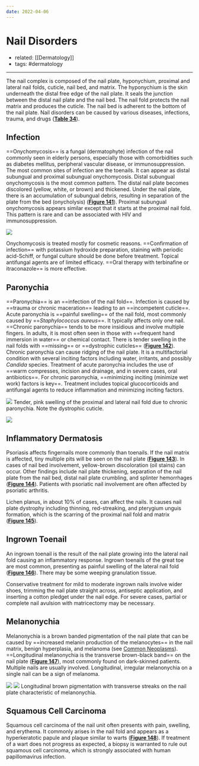 ```yaml
---
date: 2022-04-06
---
```


# Nail Disorders

- related: [[Dermatology]]
- tags: #dermatology
---

The nail complex is composed of the nail plate, hyponychium, proximal and lateral nail folds, cuticle, nail bed, and matrix. The hyponychium is the skin underneath the distal free edge of the nail plate. It seals the junction between the distal nail plate and the nail bed. The nail fold protects the nail matrix and produces the cuticle. The nail bed is adherent to the bottom of the nail plate. Nail disorders can be caused by various diseases, infections, trauma, and drugs (**[Table 34](https://mksap18.acponline.org/app/topics/dm/tables/mk18_a_dm_t34)**).

## Infection

==Onychomycosis== is a fungal (dermatophyte) infection of the nail commonly seen in elderly persons, especially those with comorbidities such as diabetes mellitus, peripheral vascular disease, or immunosuppression. The most common sites of infection are the toenails. It can appear as distal subungual and proximal subungual onychomycosis. Distal subungual onychomycosis is the most common pattern. The distal nail plate becomes discolored (yellow, white, or brown) and thickened. Under the nail plate, there is an accumulation of subungual debris, resulting in separation of the plate from the bed (onycholysis) (**[Figure 141](https://mksap18.acponline.org/app/topics/dm/figures/mk18_a_dm_f141)**). Proximal subungual onychomycosis appears similar except that it starts at the proximal nail fold. This pattern is rare and can be associated with HIV and immunosuppression.

![](https://photos.thisispiggy.com/file/wikiFiles/20220706074646.png)

Onychomycosis is treated mostly for cosmetic reasons. ==Confirmation of infection== with potassium hydroxide preparation, staining with periodic acid-Schiff, or fungal culture should be done before treatment. Topical antifungal agents are of limited efficacy. ==Oral therapy with terbinafine or itraconazole== is more effective.

## Paronychia

<!-- paronychia is, sx b:1240123100797-->

==Paronychia== is an ==infection of the nail fold==. Infection is caused by ==trauma or chronic maceration== leading to an ==incompetent cuticle==. Acute paronychia is ==painful swelling== of the nail fold, most commonly caused by ==_Staphylococcus aureus_==. It typically affects only one nail. ==Chronic paronychia== tends to be more insidious and involve multiple fingers. In adults, it is most often seen in those with ==frequent hand immersion in water== or chemical contact. There is tender swelling in the nail folds with ==missing== or ==dystrophic cuticles== (**[Figure 142](https://mksap18.acponline.org/app/topics/dm/figures/mk18_a_dm_f142)**). Chronic paronychia can cause ridging of the nail plate. It is a multifactorial condition with several inciting factors including water, irritants, and possibly _Candida_ species. Treatment of acute paronychia includes the use of ==warm compresses, incision and drainage, and in severe cases, oral antibiotics==. For chronic paronychia, ==minimizing inciting (minimize wet work) factors is key==. Treatment includes topical glucocorticoids and antifungal agents to reduce inflammation and minimizing inciting factors.

![](https://photos.thisispiggy.com/file/wikiFiles/20220406101340.png)
Tender, pink swelling of the proximal and lateral nail fold due to chronic paronychia. Note the dystrophic cuticle.

![](https://photos.thisispiggy.com/file/wikiFiles/20220406101506.png)

## Inflammatory Dermatosis

<!-- ignore -->

Psoriasis affects fingernails more commonly than toenails. If the nail matrix is affected, tiny multiple pits will be seen on the nail plate (**[Figure 143](https://mksap18.acponline.org/app/topics/dm/figures/mk18_a_dm_f143)**). In cases of nail bed involvement, yellow-brown discoloration (oil stains) can occur. Other findings include nail plate thickening, separation of the nail plate from the nail bed, distal nail plate crumbling, and splinter hemorrhages (**[Figure 144](https://mksap18.acponline.org/app/topics/dm/figures/mk18_a_dm_f144)**). Patients with psoriatic nail involvement are often affected by psoriatic arthritis.

Lichen planus, in about 10% of cases, can affect the nails. It causes nail plate dystrophy including thinning, red-streaking, and pterygium unguis formation, which is the scarring of the proximal nail fold and matrix (**[Figure 145](https://mksap18.acponline.org/app/topics/dm/figures/mk18_a_dm_f145)**).

## Ingrown Toenail

An ingrown toenail is the result of the nail plate growing into the lateral nail fold causing an inflammatory response. Ingrown toenails of the great toe are most common, presenting as painful swelling of the lateral nail fold (**[Figure 146](https://mksap18.acponline.org/app/topics/dm/figures/mk18_a_dm_f146)**). There may be some weeping granulation tissue.

Conservative treatment for mild to moderate ingrown nails involve wider shoes, trimming the nail plate straight across, antiseptic application, and inserting a cotton pledget under the nail edge. For severe cases, partial or complete nail avulsion with matricectomy may be necessary.

## Melanonychia

<!-- melanoychia b:1617022587235-->

Melanonychia is a brown banded pigmentation of the nail plate that can be caused by ==increased melanin production of the melanocytes== in the nail matrix, benign hyperplasia, and melanoma (see [Common Neoplasms](https://mksap18.acponline.org/app/topics/dm/mk18_a_dm_s11/mk18_a_dm_s11_2_5)). ==Longitudinal melanonychia is the transverse brown-black band== on the nail plate (**[Figure 147](https://mksap18.acponline.org/app/topics/dm/figures/mk18_a_dm_f147)**), most commonly found on dark-skinned patients. Multiple nails are usually involved. Longitudinal, irregular melanonychia on a single nail can be a sign of melanoma.

![](https://photos.thisispiggy.com/file/wikiFiles/20220406100300.png)
![](https://photos.thisispiggy.com/file/wikiFiles/20220406100244.png)
Longitudinal brown pigmentation with transverse streaks on the nail plate characteristic of melanonychia.

## Squamous Cell Carcinoma

<!-- ignore -->

Squamous cell carcinoma of the nail unit often presents with pain, swelling, and erythema. It commonly arises in the nail fold and appears as a hyperkeratotic papule and plaque similar to warts (**[Figure 148](https://mksap18.acponline.org/app/topics/dm/figures/mk18_a_dm_f148)**). If treatment of a wart does not progress as expected, a biopsy is warranted to rule out squamous cell carcinoma, which is strongly associated with human papillomavirus infection.
